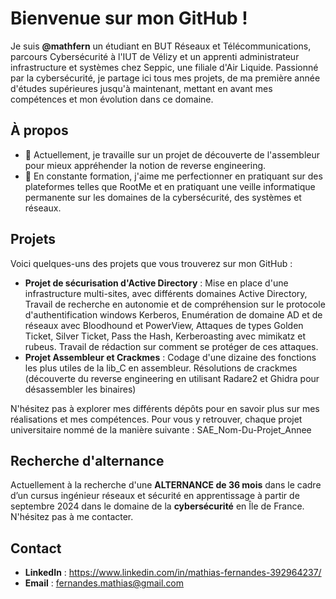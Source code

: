 # Bienvenue sur mon GitHub !

Je suis **@mathfern** un étudiant en BUT Réseaux et Télécommunications, parcours Cybersécurité à l'IUT de Vélizy et un apprenti administrateur infrastructure et systèmes chez Seppic, une filiale d'Air Liquide. Passionné par la cybersécurité, je partage ici tous mes projets, de ma première année d'études supérieures jusqu'à maintenant, mettant en avant mes compétences et mon évolution dans ce domaine.

## À propos

- 🔭 Actuellement, je travaille sur un projet de découverte de l'assembleur pour mieux appréhender la notion de reverse engineering.
- 🌱 En constante formation, j'aime me perfectionner en pratiquant sur des plateformes telles que RootMe et en pratiquant une veille informatique permanente sur les domaines de la cybersécurité, des systèmes et réseaux.

## Projets

Voici quelques-uns des projets que vous trouverez sur mon GitHub :

- **Projet de sécurisation d'Active Directory** : Mise en place d'une infrastructure multi-sites, avec différents domaines Active Directory, Travail de recherche en autonomie et de compréhension sur le protocole d'authentification windows Kerberos, Enumération de domaine AD et de réseaux avec Bloodhound et PowerView, Attaques de types Golden Ticket, Silver Ticket, Pass the Hash, Kerberoasting avec mimikatz et rubeus. Travail de rédaction sur comment se protéger de ces attaques.  
- **Projet Assembleur et Crackmes** : Codage d'une dizaine des fonctions les plus utiles de la lib_C en assembleur. Résolutions de crackmes (découverte du reverse engineering en utilisant Radare2 et Ghidra pour désassembler les binaires)

N'hésitez pas à explorer mes différents dépôts pour en savoir plus sur mes réalisations et mes compétences. Pour vous y retrouver, chaque projet universitaire nommé de la manière suivante : SAE_Nom-Du-Projet_Annee

## Recherche d'alternance

Actuellement à la recherche d'une **ALTERNANCE de 36 mois** dans le cadre d’un cursus ingénieur réseaux et sécurité en apprentissage à partir de septembre 2024 dans le domaine de la **cybersécurité** en Île de France. N'hésitez pas à me contacter.

## Contact

- **LinkedIn** : https://www.linkedin.com/in/mathias-fernandes-392964237/
- **Email** : fernandes.mathias@gmail.com

